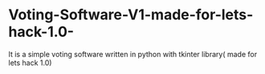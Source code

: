 # Voting-Software-V1-made-for-lets-hack-1.0-
It is a simple voting software written in python with tkinter library( made for lets hack 1.0)
